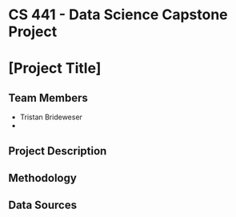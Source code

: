 # CS 441 - Data Science Capstone Project
# [Project Title]

## Team Members 
- Tristan Brideweser
- 
## Project Description

## Methodology

## Data Sources